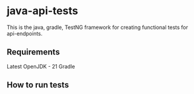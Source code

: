 # java-api-tests

This is the java, gradle, TestNG framework for creating functional tests for api-endpoints.

## Requirements
Latest OpenJDK - 21
Gradle

## How to run tests
